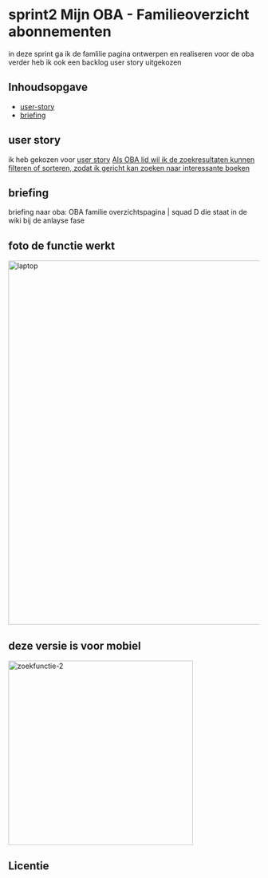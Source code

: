 

# sprint2 Mijn OBA - Familieoverzicht abonnementen
in deze sprint ga ik de famlilie pagina ontwerpen en realiseren voor de oba verder heb ik ook een backlog user story uitgekozen

## Inhoudsopgave

  * [user-story](#user-story)
  * [briefing](#briefing)

## user story
ik heb gekozen voor [user story](https://github.com/fdnd-agency/oba/issues/21) [Als OBA lid wil ik de zoekresultaten kunnen filteren of sorteren, zodat ik gericht kan zoeken naar interessante boeken](https://github.com/fdnd-agency/oba/issues/21)

## briefing
briefing naar oba: OBA familie overzichtspagina | squad D die staat in de wiki bij de anlayse fase

## foto de functie werkt
<img width="730" alt="laptop" src="https://github.com/yujing-student/the-client-website/assets/100352887/5b1c1002-c281-4349-96b8-1f2daab576a7">

## deze versie is voor mobiel
<img width="370" alt="zoekfunctie-2" src="https://github.com/yujing-student/the-client-website/assets/100352887/ac00e009-9daf-471d-b2d5-a04cdeafd429">

## Licentie


